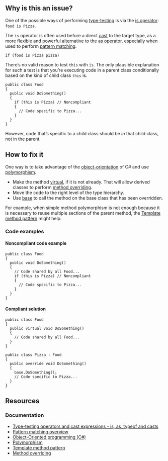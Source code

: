 ## Why is this an issue?
 
One of the possible ways of performing [type-testing](https://learn.microsoft.com/en-us/dotnet/csharp/language-reference/operators/type-testing-and-cast) is via the [is operator](https://learn.microsoft.com/en-us/dotnet/csharp/language-reference/operators/is): `food is Pizza`.
 
The `is` operator is often used before a direct [cast](https://learn.microsoft.com/en-us/dotnet/csharp/language-reference/operators/type-testing-and-cast#cast-expression) to the target type, as a more flexible and powerful alternative to the [as operator](https://learn.microsoft.com/en-us/dotnet/csharp/language-reference/operators/type-testing-and-cast#as-operator), especially when used to perform [pattern
matching](https://learn.microsoft.com/en-us/dotnet/csharp/language-reference/operators/type-testing-and-cast#type-testing-with-pattern-matching).

    if (food is Pizza pizza)

There’s no valid reason to test `this` with `is`. The only plausible explanation for such a test is that you’re executing code in a parent class conditionally based on the kind of child class `this` is.

    public class Food
    {
      public void DoSomething()
      {
        if (this is Pizza) // Noncompliant
        {
          // Code specific to Pizza...
        }
      }
    }

However, code that’s specific to a child class should be *in* that child class, not in the parent.
 
## How to fix it
 
One way is to take advantage of the [object-orientation](https://learn.microsoft.com/en-us/dotnet/csharp/fundamentals/tutorials/oop) of C# and use [polymorphism](https://learn.microsoft.com/en-us/dotnet/csharp/fundamentals/object-oriented/polymorphism).
 
- Make the method [virtual](https://learn.microsoft.com/en-us/dotnet/csharp/language-reference/keywords/virtual), if it is not
  already. That will allow derived classes to perform [method overriding](https://en.wikipedia.org/wiki/Method_overriding).
- Move the code to the right level of the type hierarchy.
- Use [base](https://learn.microsoft.com/en-us/dotnet/csharp/language-reference/keywords/base) to call the method on the base class
  that has been overridden.

For example, when simple method polymorphism is not enough because it is necessary to reuse multiple sections of the parent method, the [Template method pattern](https://en.wikipedia.org/wiki/Template_method_pattern) might help.
 
### Code examples
 
#### Noncompliant code example

    public class Food
    {
      public void DoSomething()
      {
        // Code shared by all Food...
        if (this is Pizza) // Noncompliant
        {
          // Code specific to Pizza...
        }
      }
    }

#### Compliant solution

    public class Food
    {
      public virtual void DoSomething()
      {
        // Code shared by all Food...
      }
    }
    
    public class Pizza : Food
    {
      public override void DoSomething()
      {
        base.DoSomething();
        // Code specific to Pizza...
      }
    }

## Resources
 
### Documentation

- [Type-testing operators and cast
  expressions - is, as, typeof and casts](https://learn.microsoft.com/en-us/dotnet/csharp/language-reference/operators/type-testing-and-cast)
- [Pattern matching overview](https://learn.microsoft.com/en-us/dotnet/csharp/fundamentals/functional/pattern-matching)
- [Object-Oriented programming (C#)](https://learn.microsoft.com/en-us/dotnet/csharp/fundamentals/tutorials/oop)
- [Polymorphism](https://learn.microsoft.com/en-us/dotnet/csharp/fundamentals/object-oriented/polymorphism)
- [Template method pattern](https://en.wikipedia.org/wiki/Template_method_pattern)
- [Method overriding](https://en.wikipedia.org/wiki/Method_overriding)